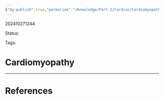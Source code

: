 ```yaml
---
{"dg-publish":true,"permalink":"/Knowledge/Part 2/Cardiac/Cardiomyopathy/"}
---
```



202410271244

Status: 

Tags: 

# Cardiomyopathy








___
# References
